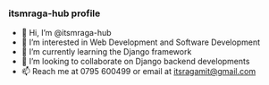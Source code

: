 ###  **itsmraga-hub profile**

- 👋 Hi, I’m @itsmraga-hub
- 👀 I’m interested in Web Development and Software Development
- 🌱 I’m currently learning the Django framework
- 💞️ I’m looking to collaborate on Django backend developments
- 📫 Reach me at 0795 600499 or email at itsragamit@gmail.com

<!---
itsmraga-hub/itsmraga-hub is a ✨ special ✨ repository because its `README.md` (this file) appears on your GitHub profile.
You can click the Preview link to take a look at your changes.
--->
